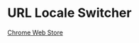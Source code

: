 URL Locale Switcher
============

[Chrome Web Store](https://chrome.google.com/webstore/search/locale%20switcher)
